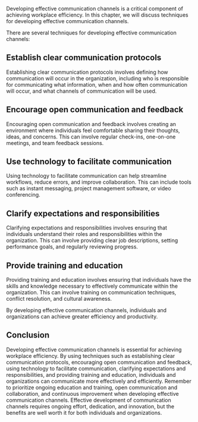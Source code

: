 
Developing effective communication channels is a critical component of achieving workplace efficiency. In this chapter, we will discuss techniques for developing effective communication channels.

There are several techniques for developing effective communication channels:

## Establish clear communication protocols

Establishing clear communication protocols involves defining how communication will occur in the organization, including who is responsible for communicating what information, when and how often communication will occur, and what channels of communication will be used.

## Encourage open communication and feedback

Encouraging open communication and feedback involves creating an environment where individuals feel comfortable sharing their thoughts, ideas, and concerns. This can involve regular check-ins, one-on-one meetings, and team feedback sessions.

## Use technology to facilitate communication

Using technology to facilitate communication can help streamline workflows, reduce errors, and improve collaboration. This can include tools such as instant messaging, project management software, or video conferencing.

## Clarify expectations and responsibilities

Clarifying expectations and responsibilities involves ensuring that individuals understand their roles and responsibilities within the organization. This can involve providing clear job descriptions, setting performance goals, and regularly reviewing progress.

## Provide training and education

Providing training and education involves ensuring that individuals have the skills and knowledge necessary to effectively communicate within the organization. This can involve training on communication techniques, conflict resolution, and cultural awareness.

By developing effective communication channels, individuals and organizations can achieve greater efficiency and productivity.

Conclusion
----------

Developing effective communication channels is essential for achieving workplace efficiency. By using techniques such as establishing clear communication protocols, encouraging open communication and feedback, using technology to facilitate communication, clarifying expectations and responsibilities, and providing training and education, individuals and organizations can communicate more effectively and efficiently. Remember to prioritize ongoing education and training, open communication and collaboration, and continuous improvement when developing effective communication channels. Effective development of communication channels requires ongoing effort, dedication, and innovation, but the benefits are well worth it for both individuals and organizations.
